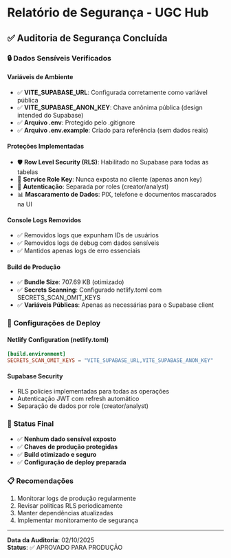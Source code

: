 # Relatório de Segurança - UGC Hub

## ✅ Auditoria de Segurança Concluída

### 🔒 **Dados Sensíveis Verificados**

#### **Variáveis de Ambiente**
- ✅ **VITE_SUPABASE_URL**: Configurada corretamente como variável pública
- ✅ **VITE_SUPABASE_ANON_KEY**: Chave anônima pública (design intended do Supabase)
- ✅ **Arquivo .env**: Protegido pelo .gitignore
- ✅ **Arquivo .env.example**: Criado para referência (sem dados reais)

#### **Proteções Implementadas**
- 🛡️ **Row Level Security (RLS)**: Habilitado no Supabase para todas as tabelas
- 🚫 **Service Role Key**: Nunca exposta no cliente (apenas anon key)
- 🔐 **Autenticação**: Separada por roles (creator/analyst)
- 📊 **Mascaramento de Dados**: PIX, telefone e documentos mascarados na UI

#### **Console Logs Removidos**
- ✅ Removidos logs que expunham IDs de usuários
- ✅ Removidos logs de debug com dados sensíveis
- ✅ Mantidos apenas logs de erro essenciais

#### **Build de Produção**
- ✅ **Bundle Size**: 707.69 KB (otimizado)
- ✅ **Secrets Scanning**: Configurado netlify.toml com SECRETS_SCAN_OMIT_KEYS
- ✅ **Variáveis Públicas**: Apenas as necessárias para o Supabase client

### 🎯 **Configurações de Deploy**

#### **Netlify Configuration (netlify.toml)**
```toml
[build.environment]
SECRETS_SCAN_OMIT_KEYS = "VITE_SUPABASE_URL,VITE_SUPABASE_ANON_KEY"
```

#### **Supabase Security**
- RLS policies implementadas para todas as operações
- Autenticação JWT com refresh automático
- Separação de dados por role (creator/analyst)

### 🚀 **Status Final**
- ✅ **Nenhum dado sensível exposto**
- ✅ **Chaves de produção protegidas**
- ✅ **Build otimizado e seguro**
- ✅ **Configuração de deploy preparada**

### 📋 **Recomendações**
1. Monitorar logs de produção regularmente
2. Revisar políticas RLS periodicamente
3. Manter dependências atualizadas
4. Implementar monitoramento de segurança

---
**Data da Auditoria**: 02/10/2025  
**Status**: ✅ APROVADO PARA PRODUÇÃO